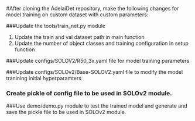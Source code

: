 #After cloning the AdelaiDet repository, make the following changes for model training on custom dataset with custom parameters:


###Update the tools/train_net.py module
1. Update the train and val dataset path in main function
2. Update the number of object classes and training configuration in setup function

###Update configs/SOLOV2/R50_3x.yaml file for model training parameters

###Update configs/SOLOv2/Base-SOLOV2.yaml file to modify the model tranining initial hyperparamters


### Create pickle of config file to be used in SOLOv2 module.
###Use demo/demo.py module to test the trained model and generate and save the pickle file to be used in SOLOv2 module.

